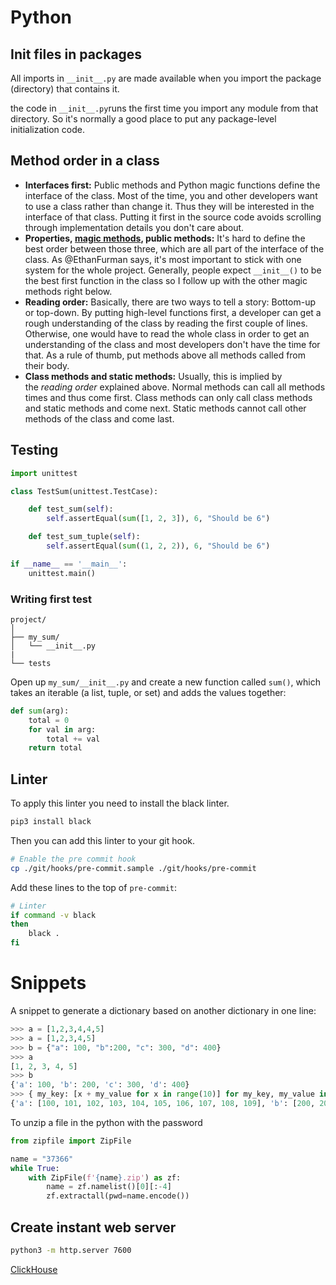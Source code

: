 # Python

## Init files in packages

All imports in `__init__.py` are made available when you import the package (directory) that contains it.

the code in `__init__.py`runs the first time you import any module from that directory. So it's normally a good place to put any package-level initialization code.

## Method order in a class

- **Interfaces first:** Public methods and Python magic functions define the interface of the class. Most of the time, you and other developers want to use a class rather than change it. Thus they will be interested in the interface of that class. Putting it first in the source code avoids scrolling through implementation details you don't care about.
- **Properties, [magic methods](https://rszalski.github.io/magicmethods/), public methods:** It's hard to define the best order between those three, which are all part of the interface of the class. As @EthanFurman says, it's most important to stick with one system for the whole project. Generally, people expect `__init__()` to be the best first function in the class so I follow up with the other magic methods right below.
- **Reading order:** Basically, there are two ways to tell a story: Bottom-up or top-down. By putting high-level functions first, a developer can get a rough understanding of the class by reading the first couple of lines. Otherwise, one would have to read the whole class in order to get an understanding of the class and most developers don't have the time for that. As a rule of thumb, put methods above all methods called from their body.
- **Class methods and static methods:** Usually, this is implied by the *reading order* explained above. Normal methods can call all methods times and thus come first. Class methods can only call class methods and static methods and come next. Static methods cannot call other methods of the class and come last.

## Testing

```python
import unittest

class TestSum(unittest.TestCase):

    def test_sum(self):
        self.assertEqual(sum([1, 2, 3]), 6, "Should be 6")

    def test_sum_tuple(self):
        self.assertEqual(sum((1, 2, 2)), 6, "Should be 6")

if __name__ == '__main__':
    unittest.main()
```

### Writing first test

```
project/
│
├── my_sum/
│   └── __init__.py
|
└── tests
```

Open up `my_sum/__init__.py` and create a new function called `sum()`, which takes an iterable (a list, tuple, or set) and adds the values together:

```python
def sum(arg):
    total = 0
    for val in arg:
        total += val
    return total
```

## Linter

To apply this linter you need to install the black linter.

```bash
pip3 install black
```

Then you can add this linter to your git hook.

```bash
# Enable the pre commit hook
cp ./git/hooks/pre-commit.sample ./git/hooks/pre-commit
```

Add these lines to the top of `pre-commit`:

```bash
# Linter
if command -v black
then
	black .
fi
```

# Snippets

A snippet to generate a dictionary based on another dictionary in one line:

```python
>>> a = [1,2,3,4,4,5]
>>> a = [1,2,3,4,5]
>>> b = {"a": 100, "b":200, "c": 300, "d": 400}
>>> a
[1, 2, 3, 4, 5]
>>> b
{'a': 100, 'b': 200, 'c': 300, 'd': 400}
>>> { my_key: [x + my_value for x in range(10)] for my_key, my_value in b.items() }
{'a': [100, 101, 102, 103, 104, 105, 106, 107, 108, 109], 'b': [200, 201, 202, 203, 204, 205, 206, 207, 208, 209], 'c': [300, 301, 302, 303, 304, 305, 306, 307, 308, 309], 'd': [400, 401, 402, 403, 404, 405, 406, 407, 408, 409]}
```

To unzip a file in the python with the password

```python
from zipfile import ZipFile

name = "37366"
while True:
    with ZipFile(f'{name}.zip') as zf:
        name = zf.namelist()[0][:-4]
        zf.extractall(pwd=name.encode())
```

## Create instant web server

```bash
python3 -m http.server 7600
```

[ClickHouse](Python%20b4e84/ClickHouse%2074f64.md)